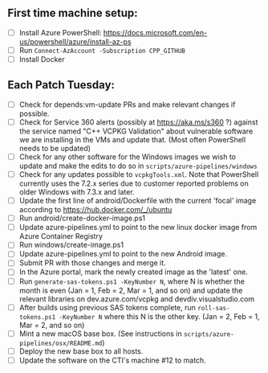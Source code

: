 ## First time machine setup:
* [ ] Install Azure PowerShell: https://docs.microsoft.com/en-us/powershell/azure/install-az-ps
* [ ] Run `Connect-AzAccount -Subscription CPP_GITHUB`
* [ ] Install Docker

## Each Patch Tuesday:
* [ ] Check for depends:vm-update PRs and make relevant changes if possible.
* [ ] Check for Service 360 alerts (possibly at https://aka.ms/s360 ?) against the service named
      "C++ VCPKG Validation" about vulnerable software we are installing in the VMs and update that.
      (Most often PowerShell needs to be updated)
* [ ] Check for any other software for the Windows images we wish to update and make the edits to do
      so in `scripts/azure-pipelines/windows`
* [ ] Check for any updates possible to `vcpkgTools.xml`. Note that PowerShell currently uses the
    7.2.x series due to customer reported problems on older Windows with 7.3.x and later.
* [ ] Update the first line of android/Dockerfile with the current 'focal' image according to
    https://hub.docker.com/_/ubuntu
* [ ] Run android/create-docker-image.ps1
* [ ] Update azure-pipelines.yml to point to the new linux docker image from Azure Container Registry
* [ ] Run windows/create-image.ps1
* [ ] Update azure-pipelines.yml to point to the new Android image.
* [ ] Submit PR with those changes and merge it.
* [ ] In the Azure portal, mark the newly created image as the 'latest' one.
* [ ] Run `generate-sas-tokens.ps1 -KeyNumber N`, where N is whether the month is even
      (Jan = 1, Feb = 2, Mar = 1, and so on) and update the relevant libraries on
      dev.azure.com/vcpkg and devdiv.visualstudio.com
* [ ] After builds using previous SAS tokens complete, run `roll-sas-tokens.ps1 -KeyNumber N` where
      this N is the other key. (Jan = 2, Feb = 1, Mar = 2, and so on)
* [ ] Mint a new macOS base box.  (See instructions in `scripts/azure-pipelines/osx/README.md`)
* [ ] Deploy the new base box to all hosts.
* [ ] Update the software on the CTI's machine #12 to match.

